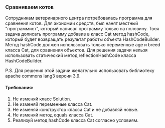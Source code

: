
### Сравниваем котов

Сотрудникам ветеринарного центра потребовалась программа для сравнения котов.
Для экономии средств, был нанят местный &quot;программист&quot;, который написал программу только на половину.
Твоя задача дописать программу добавив в класс Cat метод hashCode, который будет возвращать результат работы объекта HashCodeBuilder.
Метод hashCode должен использовать только переменные age и breed класса Cat, для сравнения объектов.
Для решения задачи нельзя использовать статический метод reflectionHashCode класса HashCodeBuilder.

P.S. Для решения этой задачи желательно использовать библиотеку apache commons lang3 версии 3.9.


#### Требования:
1.	Не изменяй класс Solution.
2.	Не изменяй переменные класса Cat.
3.	Не изменяй конструктор класса Cat и не добавляй новые.
4.	Не изменяй метод equals класса Cat.
5.	Реализуй метод hashCode класса Cat согласно условиям.

